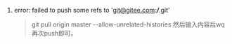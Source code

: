 1. error: failed to push some refs to '[git@gitee.com](mailto:git@gitee.com):***/***.git’

	> git pull origin master --allow-unrelated-histories 然后输入内容后wq 再次push即可。

